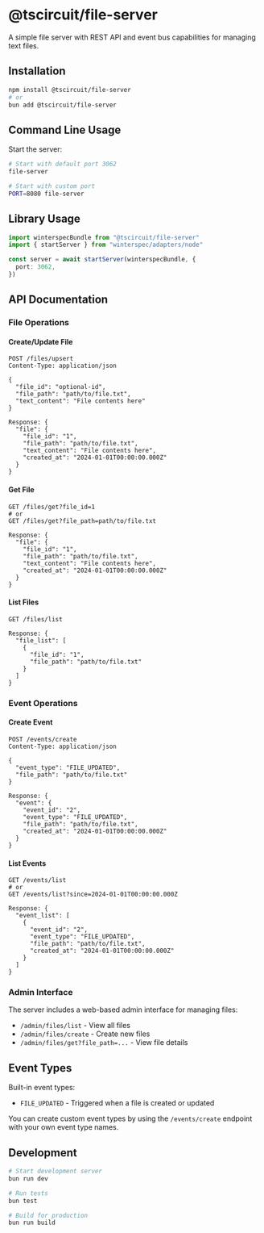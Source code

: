 # @tscircuit/file-server

A simple file server with REST API and event bus capabilities for managing text files.

## Installation

```bash
npm install @tscircuit/file-server
# or
bun add @tscircuit/file-server
```

## Command Line Usage

Start the server:

```bash
# Start with default port 3062
file-server

# Start with custom port
PORT=8080 file-server
```

## Library Usage

```typescript
import winterspecBundle from "@tscircuit/file-server"
import { startServer } from "winterspec/adapters/node"

const server = await startServer(winterspecBundle, {
  port: 3062,
})
```

## API Documentation

### File Operations

#### Create/Update File

```http
POST /files/upsert
Content-Type: application/json

{
  "file_id": "optional-id",
  "file_path": "path/to/file.txt",
  "text_content": "File contents here"
}

Response: {
  "file": {
    "file_id": "1",
    "file_path": "path/to/file.txt",
    "text_content": "File contents here",
    "created_at": "2024-01-01T00:00:00.000Z"
  }
}
```

#### Get File

```http
GET /files/get?file_id=1
# or
GET /files/get?file_path=path/to/file.txt

Response: {
  "file": {
    "file_id": "1",
    "file_path": "path/to/file.txt",
    "text_content": "File contents here",
    "created_at": "2024-01-01T00:00:00.000Z"
  }
}
```

#### List Files

```http
GET /files/list

Response: {
  "file_list": [
    {
      "file_id": "1",
      "file_path": "path/to/file.txt"
    }
  ]
}
```

### Event Operations

#### Create Event

```http
POST /events/create
Content-Type: application/json

{
  "event_type": "FILE_UPDATED",
  "file_path": "path/to/file.txt"
}

Response: {
  "event": {
    "event_id": "2",
    "event_type": "FILE_UPDATED",
    "file_path": "path/to/file.txt",
    "created_at": "2024-01-01T00:00:00.000Z"
  }
}
```

#### List Events

```http
GET /events/list
# or
GET /events/list?since=2024-01-01T00:00:00.000Z

Response: {
  "event_list": [
    {
      "event_id": "2",
      "event_type": "FILE_UPDATED",
      "file_path": "path/to/file.txt",
      "created_at": "2024-01-01T00:00:00.000Z"
    }
  ]
}
```

### Admin Interface

The server includes a web-based admin interface for managing files:

- `/admin/files/list` - View all files
- `/admin/files/create` - Create new files
- `/admin/files/get?file_path=...` - View file details

## Event Types

Built-in event types:

- `FILE_UPDATED` - Triggered when a file is created or updated

You can create custom event types by using the `/events/create` endpoint with your own event type names.

## Development

```bash
# Start development server
bun run dev

# Run tests
bun test

# Build for production
bun run build
```
